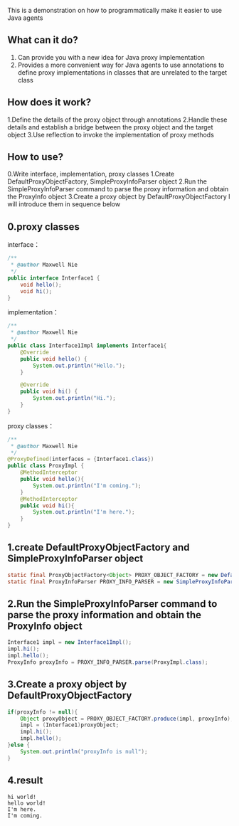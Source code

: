 This is a demonstration on how to programmatically make it easier to use Java agents
## What can it do?
1. Can provide you with a new idea for Java proxy implementation
2. Provides a more convenient way for Java agents to use annotations to define proxy implementations in classes that are unrelated to the target class
## How does it work?
1.Define the details of the proxy object through annotations
2.Handle these details and establish a bridge between the proxy object and the target object
3.Use reflection to invoke the implementation of proxy methods
## How to use?
0.Write interface, implementation, proxy classes
1.Create DefaultProxyObjectFactory, SimpleProxyInfoParser object
2.Run the SimpleProxyInfoParser command to parse the proxy information and obtain the ProxyInfo object
3.Create a proxy object by DefaultProxyObjectFactory
I will introduce them in sequence below
## 0.proxy classes
interface：
```java
/**
 * @author Maxwell Nie
 */
public interface Interface1 {
    void hello();
    void hi();
}
```
implementation：
```java
/**
 * @author Maxwell Nie
 */
public class Interface1Impl implements Interface1{
    @Override
    public void hello() {
        System.out.println("Hello.");
    }

    @Override
    public void hi() {
        System.out.println("Hi.");
    }
}
```
proxy classes：
```java
/**
 * @author Maxwell Nie
 */
@ProxyDefined(interfaces = {Interface1.class})
public class ProxyImpl {
    @MethodInterceptor
    public void hello(){
        System.out.println("I'm coming.");
    }
    @MethodInterceptor
    public void hi(){
        System.out.println("I'm here.");
    }
}
```
## 1.create DefaultProxyObjectFactory and SimpleProxyInfoParser object
```java
static final ProxyObjectFactory<Object> PROXY_OBJECT_FACTORY = new DefaultProxyObjectFactory();
static final ProxyInfoParser PROXY_INFO_PARSER = new SimpleProxyInfoParser();
```
## 2.Run the SimpleProxyInfoParser command to parse the proxy information and obtain the ProxyInfo object
```java
Interface1 impl = new Interface1Impl();
impl.hi();
impl.hello();
ProxyInfo proxyInfo = PROXY_INFO_PARSER.parse(ProxyImpl.class);
```
## 3.Create a proxy object by DefaultProxyObjectFactory
```java
if(proxyInfo != null){
    Object proxyObject = PROXY_OBJECT_FACTORY.produce(impl, proxyInfo);
    impl = (Interface1)proxyObject;
    impl.hi();
    impl.hello();
}else {
    System.out.println("proxyInfo is null");
}
```
## 4.result
```text
hi world!
hello world!
I'm here.
I'm coming.
```